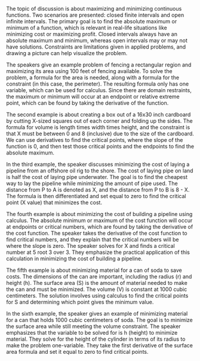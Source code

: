 The topic of discussion is about maximizing and minimizing continuous functions. Two scenarios are presented: closed finite intervals and open infinite intervals. The primary goal is to find the absolute maximum or minimum of a function, which is relevant in real-life situations like minimizing cost or maximizing profit. Closed intervals always have an absolute maximum and minimum, whereas open intervals may or may not have solutions. Constraints are limitations given in applied problems, and drawing a picture can help visualize the problem. 

The speakers give an example problem of fencing a rectangular region and maximizing its area using 100 feet of fencing available. To solve the problem, a formula for the area is needed, along with a formula for the constraint (in this case, the perimeter). The resulting formula only has one variable, which can be used for calculus. Since there are domain restraints, the maximum or minimum will occur at an endpoint or relative extreme point, which can be found by taking the derivative of the function. 

The second example is about creating a box out of a 16x30 inch cardboard by cutting X-sized squares out of each corner and folding up the sides. The formula for volume is length times width times height, and the constraint is that X must be between 0 and 8 (inclusive) due to the size of the cardboard. We can use derivatives to find the critical points, where the slope of the function is 0, and then test those critical points and the endpoints to find the absolute maximum.

In the third example, the speaker discusses minimizing the cost of laying a pipeline from an offshore oil rig to the shore. The cost of laying pipe on land is half the cost of laying pipe underwater. The goal is to find the cheapest way to lay the pipeline while minimizing the amount of pipe used. The distance from P to A is denoted as X, and the distance from P to B is 8 - X. The formula is then differentiated and set equal to zero to find the critical point (X value) that minimizes the cost.

The fourth example is about minimizing the cost of building a pipeline using calculus. The absolute minimum or maximum of the cost function will occur at endpoints or critical numbers, which are found by taking the derivative of the cost function. The speaker takes the derivative of the cost function to find critical numbers, and they explain that the critical numbers will be where the slope is zero. The speaker solves for X and finds a critical number at 5 root 3 over 3. They emphasize the practical application of this calculation in minimizing the cost of building a pipeline.

The fifth example is about minimizing material for a can of soda to save costs. The dimensions of the can are important, including the radius (r) and height (h). The surface area (S) is the amount of material needed to make the can and must be minimized. The volume (V) is constant at 1000 cubic centimeters. The solution involves using calculus to find the critical points for S and determining which point gives the minimum value. 

In the sixth example, the speaker gives an example of minimizing material for a can that holds 1000 cubic centimeters of soda. The goal is to minimize the surface area while still meeting the volume constraint. The speaker emphasizes that the variable to be solved for is h (height) to minimize material. They solve for the height of the cylinder in terms of its radius to make the problem one-variable. They take the first derivative of the surface area formula and set it equal to zero to find critical points.